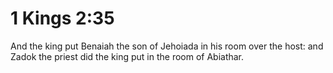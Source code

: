 # 1 Kings 2:35

And the king put Benaiah the son of Jehoiada in his room over the host: and Zadok the priest did the king put in the room of Abiathar.